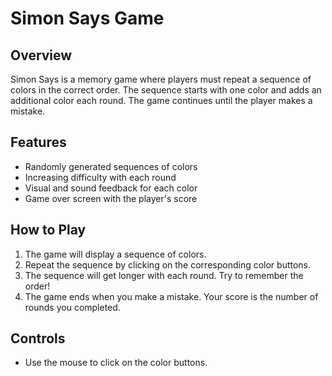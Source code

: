 # Simon Says Game

## Overview
Simon Says is a memory game where players must repeat a sequence of colors in the correct order. The sequence starts with one color and adds an additional color each round. The game continues until the player makes a mistake.

## Features
- Randomly generated sequences of colors
- Increasing difficulty with each round
- Visual and sound feedback for each color
- Game over screen with the player's score

## How to Play
1. The game will display a sequence of colors.
2. Repeat the sequence by clicking on the corresponding color buttons.
3. The sequence will get longer with each round. Try to remember the order!
4. The game ends when you make a mistake. Your score is the number of rounds you completed.

## Controls
- Use the mouse to click on the color buttons.
